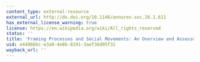 ```yaml
---
content_type: external-resource
external_url: http://dx.doi.org/10.1146/annurev.soc.26.1.611
has_external_license_warning: true
license: https://en.wikipedia.org/wiki/All_rights_reserved
status: ''
title: 'Framing Processes and Social Movements: An Overview and Assessment'
uid: e4496bbc-e3a0-4e8b-8191-3aef36d05f32
wayback_url: ''
---
```

